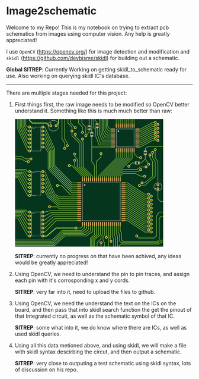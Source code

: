 # Image2schematic

Welcome to my Repo! This is my notebook on trying to extract pcb schematics from images using computer vision. Any help is greatly appreciated!

I use `OpenCV` (https://opencv.org/) for image detection and modification and `skidl` (https://github.com/devbisme/skidl) for building out a schematic.  

**Global SITREP**: Currently Working on getting skidl_to_schematic ready for use. Also working on querying skidl IC's database.

---------------------------------------------------

There are multiple stages needed for this project:

1. First things first, the raw image needs to be modified so OpenCV better understand it. Something like this is much much better than raw:

    <p align="left"><img src="assets/Example_images/Board_images/Board7.png" alt="assets/Example_images/Board_images/Board7.png" width="400"/></p>

    **SITREP**: currently no progress on that have been achived, any ideas would be greatly appreciated!


2. Using OpenCV, we need to understand the pin to pin traces, and assign each pin with it's corrosponding x and y cords.

    **SITREP**: very far into it, need to upload the files to github.

3. Using OpenCV, we need the understand the text on the ICs on the board, and then pass that into skidl search function the get the pinout of that Integrated circuit, as well as the schematic symbol of that IC.

    **SITREP**: some what into it, we do know where there are ICs, as well as used skidl queries.

4. Using all this data metioned above, and using skidl, we will make a file with skidl syntax descirbing the circut, and then output a schematic.

    **SITREP**: very close to outputing a test schematic using skidl syntax, lots of discussion on his repo.
